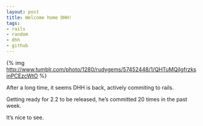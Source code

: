 ```yaml
---
layout: post
title: Welcome home DHH!
tags:
- rails
- random
- dhh
- github
---
```

{% img http://www.tumblr.com/photo/1280/rudygems/57452448/1/QHTuMQiIgfrzksinPCEzcWtO %}

After a long time, it seems DHH is back, actively commiting to rails.

Getting ready for 2.2 to be released, he’s committed 20 times in the past week.

It’s nice to see.
